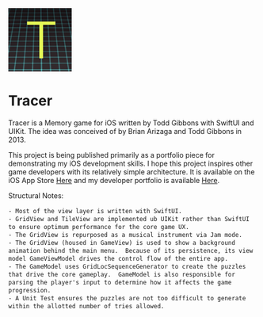 <img src="https://github.com/ToddGFP/Tracer/blob/main/Tracer/Assets.xcassets/AppIcon.appiconset/icon-1024.png" width=128 alt="App Icon">

# Tracer

Tracer is a Memory game for iOS written by Todd Gibbons with SwiftUI and UIKit.  The idea was conceived of by Brian Arizaga and Todd Gibbons in 2013.

This project is being published primarily as a portfolio piece for demonstrating my iOS development skills.  I hope this project inspires other game developers with its relatively simple architecture.  It is available on the iOS App Store <a href="https://apps.apple.com/us/app/tracer-a-memory-game/id6477837958">Here</a> and my developer portfolio is available <a href="http://toddgibbons.com/apps">Here</a>.

Structural Notes:

    - Most of the view layer is written with SwiftUI.
    - GridView and TileView are implemented ub UIKit rather than SwiftUI to ensure optimum performance for the core game UX.
    - The GridView is repurposed as a musical instrument via Jam mode.
    - The GridView (housed in GameView) is used to show a background animation behind the main menu.  Because of its persistence, its view model GameViewModel drives the control flow of the entire app.
    - The GameModel uses GridLocSequenceGenerator to create the puzzles that drive the core gameplay.  GameModel is also responsible for parsing the player's input to determine how it affects the game progression.
    - A Unit Test ensures the puzzles are not too difficult to generate within the allotted number of tries allowed.
